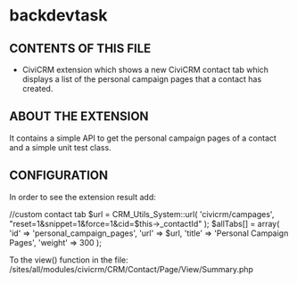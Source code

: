 # backdevtask


CONTENTS OF THIS FILE
---------------------

 * CiviCRM extension which shows a new CiviCRM contact tab which displays a list of the personal campaign pages that a contact has created.

ABOUT THE EXTENSION
------------

It contains a simple API to get the personal campaign pages of a contact and a simple unit test class.

CONFIGURATION
-------------

In order to see the extension result add:

//custom contact tab
    $url = CRM_Utils_System::url( 'civicrm/campages',
           "reset=1&snippet=1&force=1&cid=$this->_contactId" );
    $allTabs[] = array( 'id'    => 'personal_campaign_pages',
            'url'   => $url,
            'title' => 'Personal Campaign Pages',
            'weight' => 300 );

To the view() function in the file:
/sites/all/modules/civicrm/CRM/Contact/Page/View/Summary.php
